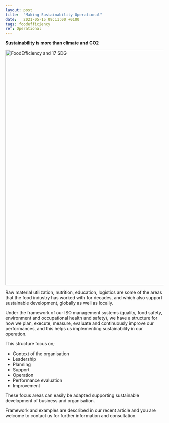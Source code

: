 ```yaml
---
layout: post
title:  "Making Sustainability Operational"
date:   2021-05-15 09:11:00 +0100
tags: foodefficiency
ref: Operational
---
```


**Sustainability is more than climate and CO2**

<img width="747" alt="FoodEfficiency and 17 SDG" src="https://user-images.githubusercontent.com/75361000/119141074-2323f180-ba45-11eb-9eea-d50bae6f8b9b.png">


Raw material utilization, nutrition, education, logistics are some of the areas that the food industry has worked with for decades, and which also support sustainable development, globally as well as locally.

Under the framework of our ISO management systems (quality, food safety, environment and occupational health and safety), we have a structure for how we plan, execute, measure, evaluate and continuously improve our performances, and this helps us implementing sustainability in our operation.

This structure focus on;
- Context of the organisation
- Leadership
- Planning
- Support
- Operation
- Performance evaluation
- Improvement

These focus areas can easily be adapted supporting sustainable development of business and organisation.

Framework and examples are described in our recent article and you are welcome to contact us for further information and consultation. 
